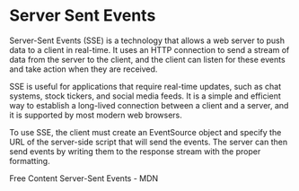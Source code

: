 # Server Sent Events

Server-Sent Events (SSE) is a technology that allows a web server to push data to a client in real-time. It uses an HTTP connection to send a stream of data from the server to the client, and the client can listen for these events and take action when they are received.

SSE is useful for applications that require real-time updates, such as chat systems, stock tickers, and social media feeds. It is a simple and efficient way to establish a long-lived connection between a client and a server, and it is supported by most modern web browsers.

To use SSE, the client must create an EventSource object and specify the URL of the server-side script that will send the events. The server can then send events by writing them to the response stream with the proper formatting.

<ResourceGroupTitle>Free Content</ResourceGroupTitle>
<BadgeLink colorScheme='yellow' badgeText='Read' href='https://developer.mozilla.org/en-US/docs/Web/API/Server-sent_events'>Server-Sent Events - MDN</BadgeLink>

